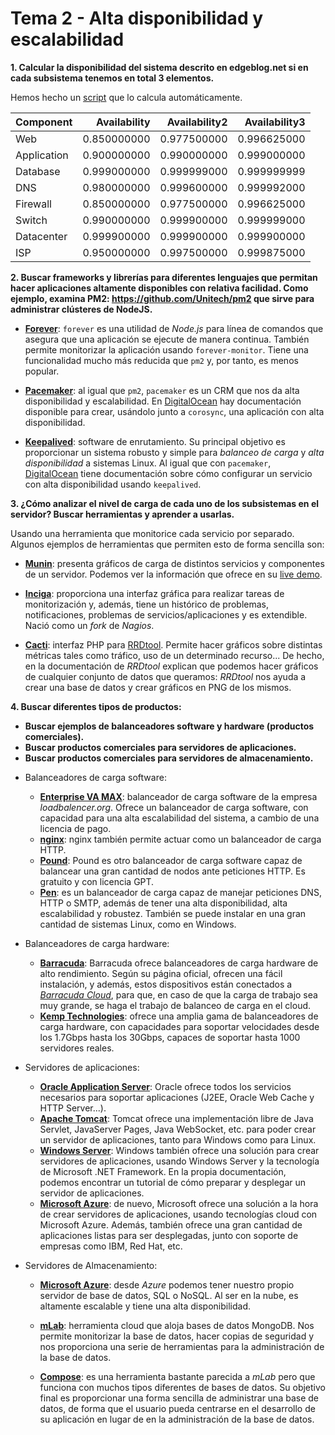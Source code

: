 # Tema 2 - Alta disponibilidad y escalabilidad

__1. Calcular la disponibilidad del sistema descrito en edgeblog.net si en cada subsistema tenemos en total 3 elementos.__

Hemos hecho un [script](https://github.com/mgmacias95/Servidores_Web_de_Altas_Prestaciones/blob/master/teoria/tema2/ej1.py) que lo calcula automáticamente.

| Component   |   Availability |   Availability2 |   Availability3 |
|:------------|---------------:|----------------:|----------------:|
| Web         |    0.850000000 |     0.977500000 |     0.996625000 |
| Application |    0.900000000 |     0.990000000 |     0.999000000 |
| Database    |    0.999000000 |     0.999999000 |     0.999999999 |
| DNS         |    0.980000000 |     0.999600000 |     0.999992000 |
| Firewall    |    0.850000000 |     0.977500000 |     0.996625000 |
| Switch      |    0.990000000 |     0.999900000 |     0.999999000 |
| Datacenter  |    0.999900000 |     0.999900000 |     0.999900000 |
| ISP         |    0.950000000 |     0.997500000 |     0.999875000 |

__2. Buscar frameworks y librerías para diferentes lenguajes que permitan hacer aplicaciones altamente disponibles con relativa facilidad. Como ejemplo, examina PM2: https://github.com/Unitech/pm2 que sirve para administrar clústeres de NodeJS.__

* [__Forever__](https://github.com/hefangshi/forever-cluster): `forever` es una utilidad de _Node.js_ para línea de comandos que asegura que una aplicación se ejecute de manera continua. También permite monitorizar la aplicación usando `forever-monitor`. Tiene una funcionalidad mucho más reducida que `pm2` y, por tanto, es menos popular.

* [__Pacemaker__](https://github.com/ClusterLabs/pacemaker): al igual que `pm2`, `pacemaker` es un CRM que nos da alta disponibilidad y escalabilidad. En [DigitalOcean](https://www.digitalocean.com/community/tutorials/how-to-create-a-high-availability-setup-with-corosync-pacemaker-and-floating-ips-on-ubuntu-14-04) hay documentación disponible para crear, usándolo junto a `corosync`, una aplicación con alta disponibilidad.

* [__Keepalived__](http://www.keepalived.org/): software de enrutamiento. Su principal objetivo es proporcionar un sistema robusto y simple para _balanceo de carga_ y _alta disponibilidad_ a sistemas Linux. Al igual que con `pacemaker`, [DigitalOcean](https://www.digitalocean.com/community/tutorials/how-to-set-up-highly-available-web-servers-with-keepalived-and-floating-ips-on-ubuntu-14-04) tiene documentación sobre cómo configurar un servicio con alta disponibilidad usando `keepalived`.


__3. ¿Cómo analizar el nivel de carga de cada uno de los subsistemas en el servidor? Buscar herramientas y aprender a usarlas.__

Usando una herramienta que monitorice cada servicio por separado. Algunos ejemplos de herramientas que permiten esto de forma sencilla son:

* [__Munin__](munin-monitoring.org): presenta gráficos de carga de distintos servicios y componentes de un servidor. Podemos ver la información que ofrece en su [live demo](http://demo.munin-monitoring.org/munin-monitoring.org/buildd.munin-monitoring.org/).

* [__Inciga__](https://www.icinga.com/): proporciona una interfaz gráfica para realizar tareas de monitorización y, además, tiene un histórico de problemas, notificaciones, problemas de servicios/aplicaciones y es extendible. Nació como un _fork_ de _Nagios_.

* [__Cacti__](http://www.cacti.net/): interfaz PHP para [RRDtool](http://oss.oetiker.ch/rrdtool/). Permite hacer gráficos sobre distintas métricas tales como tráfico, uso de un determinado recurso... De hecho, en la documentación de _RRDtool_ explican que podemos hacer gráficos de cualquier conjunto de datos que queramos: _RRDtool_ nos ayuda a crear una base de datos y crear gráficos en PNG de los mismos.

__4. Buscar diferentes tipos de productos:__

* __Buscar ejemplos de balanceadores software y hardware (productos comerciales).__
* __Buscar productos comerciales para servidores de aplicaciones.__
* __Buscar productos comerciales para servidores de almacenamiento.__

+ Balanceadores de carga software:
  - __[Enterprise VA MAX](https://www.loadbalancer.org/products/virtual/enterprise-va-max)__: balanceador de carga software de la empresa _loadbalencer.org_. Ofrece un balanceador de carga software, con capacidad para una alta escalabilidad del sistema, a cambio de una licencia de pago.
  - __[nginx](http://nginx.org/en/docs/http/load_balancing.html)__: nginx también permite actuar como un balanceador de carga HTTP. 
  - __[Pound](http://www.apsis.ch/pound)__: Pound es otro balanceador de carga software capaz de balancear una gran cantidad de nodos ante peticiones HTTP. Es gratuito y con licencia GPT. 
  - __[Pen](http://siag.nu/pen/)__: es un balanceador de carga capaz de manejar peticiones DNS, HTTP o SMTP, además de tener una alta disponibilidad, alta escalabilidad y robustez. También se puede instalar en una gran cantidad de sistemas Linux, como en Windows. 

+ Balanceadores de carga hardware:
    - __[Barracuda](https://www.barracuda.com/solutions/physical)__: Barracuda ofrece balanceadores de carga hardware de alto rendimiento. Según su página oficial, ofrecen una fácil instalación, y además, estos dispositivos están conectados a _[Barracuda Cloud](https://www.barracuda.com/programs/cloud)_, para que, en caso de que la carga de trabajo sea muy grande, se haga el trabajo de balanceo de carga en el cloud.
    - __[Kemp Technologies](https://kemptechnologies.com/server-load-balancing-appliances/product-matrix.html)__: ofrece una amplia gama de balanceadores de carga hardware, con capacidades para soportar velocidades desde los 1.7Gbps hasta los 30Gbps, capaces de soportar hasta 1000 servidores reales.

+ Servidores de aplicaciones:
    - __[Oracle Application Server](https://kemptechnologies.com/server-load-balancing-appliances/product-matrix.html)__: Oracle ofrece todos los servicios necesarios para soportar aplicaciones (J2EE, Oracle Web Cache y HTTP Server...).
    - __[Apache Tomcat](https://tomcat.apache.org/)__: Tomcat ofrece una implementación libre de Java Servlet, JavaServer Pages, Java WebSocket, etc. para poder crear un servidor de aplicaciones, tanto para Windows como para Linux.
    - __[Windows Server](https://technet.microsoft.com/en-us/windowsserver/dd448610.aspx)__: Windows también ofrece una solución para crear servidores de aplicaciones, usando Windows Server y la tecnología de Microsoft .NET Framework. En la propia documentación, podemos encontrar un tutorial de cómo preparar y desplegar un servidor de aplicaciones.
    - __[Microsoft Azure](https://azure.microsoft.com/en-us/overview/business-apps-on-azure/)__: de nuevo, Microsoft ofrece una solución a la hora de crear servidores de aplicaciones, usando tecnologías cloud con Microsoft Azure. Además, también ofrece una gran cantidad de aplicaciones listas para ser desplegadas, junto con soporte de empresas como IBM, Red Hat, etc. 

+ Servidores de Almacenamiento:
    - [__Microsoft Azure__](https://azure.microsoft.com/en-us/services/storage/?b=16.50): desde _Azure_ podemos tener nuestro propio servidor de base de datos, SQL o NoSQL. Al ser en la nube, es altamente escalable y tiene una alta disponibilidad.

    - [__mLab__](https://mlab.com/): herramienta cloud que aloja bases de datos MongoDB. Nos permite monitorizar la base de datos, hacer copias de seguridad y nos proporciona una serie de herramientas para la administración de la base de datos.

    - [__Compose__](https://www.compose.com/): es una herramienta bastante parecida a _mLab_ pero que funciona con muchos tipos diferentes de bases de datos. Su objetivo final es proporcionar una forma sencilla de administrar una base de datos, de forma que el usuario pueda centrarse en el desarrollo de su aplicación en lugar de en la administración de la base de datos.
